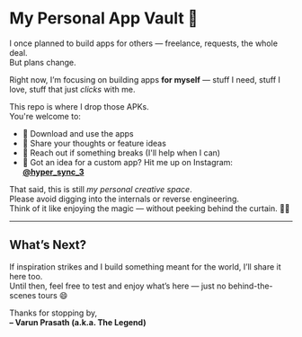 # My Personal App Vault 📱

I once planned to build apps for others — freelance, requests, the whole deal.  
But plans change.

Right now, I’m focusing on building apps **for myself** — stuff I need, stuff I love, stuff that just *clicks* with me.

This repo is where I drop those APKs.  
You're welcome to:

- 🔹 Download and use the apps  
- 🔹 Share your thoughts or feature ideas  
- 🔹 Reach out if something breaks (I'll help when I can)  
- 🔹 Got an idea for a custom app? Hit me up on Instagram: [**@hyper_sync_3**](https://instagram.com/hyper_sync_3)

That said, this is still *my personal creative space*.  
Please avoid digging into the internals or reverse engineering.  
Think of it like enjoying the magic — without peeking behind the curtain. 🎩✨

---

## What’s Next?

If inspiration strikes and I build something meant for the world, I’ll share it here too.  
Until then, feel free to test and enjoy what’s here — just no behind-the-scenes tours 😄

Thanks for stopping by,  
**– Varun Prasath (a.k.a. The Legend)**
